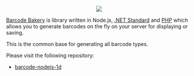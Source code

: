 ﻿<p align="center"><a href="https://www.barcodebakery.com" target="_blank">
    <img src="https://www.barcodebakery.com/images/BCG-Logo-SQ-GitHub.svg">
</a></p>

[Barcode Bakery][1] is library written in Node.js, [.NET Standard][2] and [PHP][3] which allows you to generate barcodes on the fly on your server for displaying or saving.

This is the common base for generating all barcode types.

Please visit the following repository:

* [barcode-nodejs-1d][4]


[1]: https://www.barcodebakery.com
[2]: https://github.com/barcode-bakery/barcode-dotnet-1d/
[3]: https://github.com/barcode-bakery/barcode-php-1d/
[4]: https://github.com/barcode-bakery/barcode-nodejs-1d/

